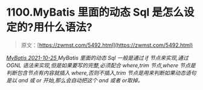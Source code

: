 <!--yml
category: 未分类
date: 0001-01-01 00:00:00
--->

# 1100.MyBatis 里面的动态 Sql 是怎么设定的?用什么语法?

> 原文：[https://zwmst.com/5492.html](https://zwmst.com/5492.html)

   [ *MyBatis* ](https://zwmst.com/mybatis)*[ <time datetime="2021-10-25T23:49:34+08:00"> 2021-10-25 </time> ](https://zwmst.com/5492.html)  MyBatis 里面的动态 Sql 一般是通过 if 节点来实现,通过 OGNL 语法来实现,但是如果要写的完整,必须配合 where,trim 节点,where 节点是判断包含节点有内容就插入 where,否则不插入,trim 节点是用来判断如果动态语句是以 and 或 or 开始,那么会自动把这个 and 或者 or取掉。*